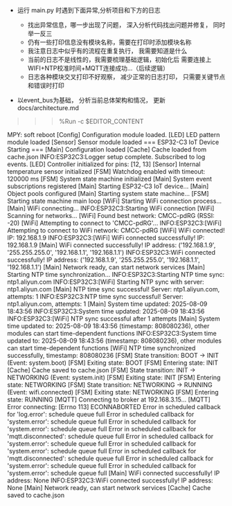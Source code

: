 - 运行 main.py 时遇到下面异常,分析项目和下方的日志
  - 找出异常信息，哪一步出现了问题， 深入分析代码找出问题并修复， 同时举一反三
  - 仍有一些打印信息没有模块名称，需要在打印时添加模块名称
  - 我注意日志中似乎有的流程在重复执行， 我需要知道是什么
  - 当前的日志不是线性的，我需要梳理基础逻辑，初始化后 需要连接上WIFI+NTP校准时间+MQTT连接成功...（后续逻辑）
  - 日志各种模块交叉打印不好观察， 减少正常的日志打印， 只需要关键节点和错误时打印

- 以event_bus为基础， 分析当前总体架构和情况， 更新 docs/architecture.md

>>> %Run -c $EDITOR_CONTENT

MPY: soft reboot
[Config] Configuration module loaded.
[LED] LED pattern module loaded
[Sensor] Sensor module loaded
=== ESP32-C3 IoT Device Starting ===
[Main] Configuration loaded
[Cache] Cache loaded from cache.json
INFO:ESP32C3:Logger setup complete. Subscribed to log events.
[LED] Controller initialized for pins: [12, 13]
[Sensor] Internal temperature sensor initialized
[FSM] Watchdog enabled with timeout: 120000 ms
[FSM] System state machine initialized
[Main] System event subscriptions registered
[Main] Starting ESP32-C3 IoT device...
[Main] Object pools configured
[Main] Starting system state machine...
[FSM] Starting state machine main loop
[WiFi] Starting WiFi connection process...
[Main] WiFi connecting...
INFO:ESP32C3:Starting WiFi connection
[WiFi] Scanning for networks...
[WiFi] Found best network: CMCC-pdRG (RSSI: -20)
[WiFi] Attempting to connect to 'CMCC-pdRG'...
INFO:ESP32C3:[WiFi] Attempting to connect to WiFi network: CMCC-pdRG
[WiFi] WiFi connected! IP: 192.168.1.9
INFO:ESP32C3:[WiFi] WiFi connected successfully! IP: 192.168.1.9
[Main] WiFi connected successfully! IP address: ('192.168.1.9', '255.255.255.0', '192.168.1.1', '192.168.1.1')
INFO:ESP32C3:WiFi connected successfully! IP address: ('192.168.1.9', '255.255.255.0', '192.168.1.1', '192.168.1.1')
[Main] Network ready, can start network services
[Main] Starting NTP time synchronization...
INFO:ESP32C3:Starting NTP time sync: ntp1.aliyun.com
INFO:ESP32C3:[WiFi] Starting NTP sync with server: ntp1.aliyun.com
[Main] NTP time sync successful! Server: ntp1.aliyun.com, attempts: 1
INFO:ESP32C3:NTP time sync successful! Server: ntp1.aliyun.com, attempts: 1
[Main] System time updated: 2025-08-09 18:43:56
INFO:ESP32C3:System time updated: 2025-08-09 18:43:56
INFO:ESP32C3:[WiFi] NTP sync successful after 1 attempts
[Main] System time updated to: 2025-08-09 18:43:56 (timestamp: 808080236), other modules can start time-dependent functions
INFO:ESP32C3:System time updated to: 2025-08-09 18:43:56 (timestamp: 808080236), other modules can start time-dependent functions
[WiFi] NTP time synchronized successfully, timestamp: 808080236
[FSM] State transition: BOOT -> INIT (Event: system.boot)
[FSM] Exiting state: BOOT
[FSM] Entering state: INIT
[Cache] Cache saved to cache.json
[FSM] State transition: INIT -> NETWORKING (Event: system.init)
[FSM] Exiting state: INIT
[FSM] Entering state: NETWORKING
[FSM] State transition: NETWORKING -> RUNNING (Event: wifi.connected)
[FSM] Exiting state: NETWORKING
[FSM] Entering state: RUNNING
[MQTT] Connecting to broker at 192.168.3.15...
[MQTT] Error connecting: [Errno 113] ECONNABORTED
Error in scheduled callback for 'log.error': schedule queue full
Error in scheduled callback for 'system.error': schedule queue full
Error in scheduled callback for 'system.error': schedule queue full
Error in scheduled callback for 'mqtt.disconnected': schedule queue full
Error in scheduled callback for 'system.error': schedule queue full
Error in scheduled callback for 'system.error': schedule queue full
Error in scheduled callback for 'mqtt.disconnected': schedule queue full
Error in scheduled callback for 'system.error': schedule queue full
Error in scheduled callback for 'system.error': schedule queue full
[Main] WiFi connected successfully! IP address: None
INFO:ESP32C3:WiFi connected successfully! IP address: None
[Main] Network ready, can start network services
[Cache] Cache saved to cache.json




